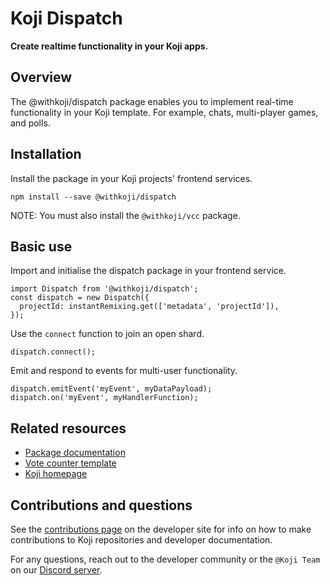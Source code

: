 # Koji Dispatch

**Create realtime functionality in your Koji apps.**

## Overview

The @withkoji/dispatch package enables you to implement real-time functionality in your Koji template. For example, chats, multi-player games, and polls.

## Installation

Install the package in your Koji projects' frontend services.

```
npm install --save @withkoji/dispatch
```

NOTE: You must also install the `@withkoji/vcc` package.

## Basic use

Import and initialise the dispatch package in your frontend service.

```
import Dispatch from '@withkoji/dispatch';
const dispatch = new Dispatch({
  projectId: instantRemixing.get(['metadata', 'projectId']),
});
```

Use the `connect` function to join an open shard.
```
dispatch.connect();
```

Emit and respond to events for multi-user functionality.
```
dispatch.emitEvent('myEvent', myDataPayload);
dispatch.on('myEvent', myHandlerFunction);
```

## Related resources

* [Package documentation](https://developer.withkoji.com/reference/packages/withkoji-dispatch-package)
* [Vote counter template](http://developer.withkoji.com/docs/blueprints/vote-counter-blueprint)
* [Koji homepage](http://withkoji.com/)

## Contributions and questions

See the [contributions page](https://developer.withkoji.com/docs/about/contribute-koji-developers) on the developer site for info on how to make contributions to Koji repositories and developer documentation. 

For any questions, reach out to the developer community or the `@Koji Team` on our [Discord server](https://discord.gg/eQuMJF6).
